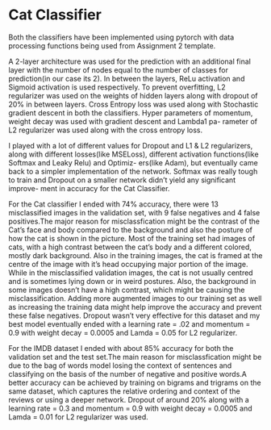 
# Cat Classifier
Both the classifiers have been implemented using pytorch with data processing functions being used
from Assignment 2 template.

A 2-layer architecture was used for the prediction with an additional final layer with the number of
nodes equal to the number of classes for prediction(in our case its 2). In between the layers, ReLu
activation and Sigmoid activation is used respectively. To prevent overfitting, L2 regularizer was
used on the weights of hidden layers along with dropout of 20% in between layers. Cross Entropy
loss was used along with Stochastic gradient descent in both the classifiers.
Hyper parameters of momentum, weight decay was used with gradient descent and Lambda1 pa-
rameter of L2 regularizer was used along with the cross entropy loss.

I played with a lot of different values for Dropout and L1 & L2 regularizers, along with different
losses(like MSELoss), different activation functions(like Softmax and Leaky Relu) and Optimiz-
ers(like Adam), but eventually came back to a simpler implementation of the network. Softmax
was really tough to train and Dropout on a smaller network didn’t yield any significant improve-
ment in accuracy for the Cat Classifier.

For the Cat classifier I ended with 74% accuracy, there were 13 misclassified images in the validation
set, with 9 false negatives and 4 false positives.The major reason for misclassfication might be the
contrast of the Cat’s face and body compared to the background and also the posture of how the cat
is shown in the picture. Most of the training set had images of cats, with a high contrast between
the cat’s body and a different colored, mostly dark background. Also in the training images, the
cat is framed at the centre of the image with it’s head occupying major portion of the image. While
in the misclassified validation images, the cat is not usually centred and is sometimes lying down
or in weird postures. Also, the background in some images doesn’t have a high contrast, which
might be causing the misclassification. Adding more augmented images to our training set as well
as increasing the training data might help improve the accuracy and prevent these false negatives.
Dropout wasn’t very effective for this dataset and my best model eventually ended with a learning
rate = .02 and momentum = 0.9 with weight decay = 0.0005 and Lamda = 0.05 for L2 regularizer.

For the IMDB dataset I ended with about 85% accuracy for both the validation set and the test
set.The main reason for misclassfication might be due to the bag of words model losing the context
of sentences and classifying on the basis of the number of negative and positive words.A better
accuracy can be achieved by training on bigrams and trigrams on the same dataset, which captures
the relative ordering and context of the reviews or using a deeper network. Dropout of around 20%
along with a learning rate = 0.3 and momentum = 0.9 with weight decay = 0.0005 and Lamda =
0.01 for L2 regularizer was used.
